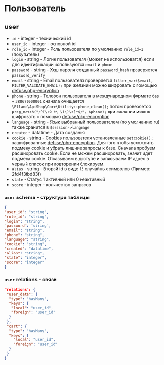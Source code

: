 # Пользователь
## user
- `id` - integer - технический id
- `user_id` - integer - основной id
- `role_id` - integer - Роль пользователя по умолчанию `role_id=1` (покупатель)
- `login` - string - Логин пользователя (может не использоватся) если для идентификации используются `email` и `phone`
- `password` - string - Хеш пароля созданный `password_hash` проверяется `password_verify`
- `email` - string - Email пользователя проверяется `filter_var($email, FILTER_VALIDATE_EMAIL);` при желании можно шифровать с помощью [defuse/php-encryption](https://github.com/defuse/php-encryption)
- `phone` - string - Телефон пользователя в международном формате `без +` `380670000001` сначала очищается `\Pllano\ApiShop\Core\Utility::phone_clean();`  потом проверяется `preg_match("/^[\+0-9\-\(\)\s]*$/", $phone);` при желании можно шифровать с помощью [defuse/php-encryption](https://github.com/defuse/php-encryption)
- `language` - string - Язык выбранный пользователем (по умолчанию ru) также хранится в `$session->language`
- `created` - datatime - Дата создания
- `cookie` - string - Cookies пользователя установленные `setcookie();` зашифрованные [defuse/php-encryption](https://github.com/defuse/php-encryption). Для того чтобы усложнить подмену cookie и убрать лишние запросы к базе. Сначала пробуем расшифровать cookie. Если не можем расшифровать, значит идет подмена cookie. Отказываем в доступе и записываем IP адрес в черный список при повторении блокируем.
- `alias` - string - Второй id в виде 12 случайных символов (Пример: 2fd4f3fbd83f)
- `state` - Статус 1 активный или 0 неактивный
- `score` - integer - количество запросов

### `user` schema - структура таблицы
```json
{
"user_id": "string",
"role_id": "string",
"login": "string",
"password": "string",
"email": "string",
"phone": "string",
"language": "string",
"cookie": "string",
"created": "datatime",
"alias": "string",
"state": "integer",
"score": "integer"
}
```
### `user` relations - связи
```json
"relations": {
 "user_data": {
  "type": "hasMany",
  "keys": {
   "local": "user_id",
   "foreign": "user_id"
  }
 },
 "cart": {
  "type": "hasMany",
  "keys": {
    "local": "user_id",
    "foreign": "user_id"
  }
 }
}
```
